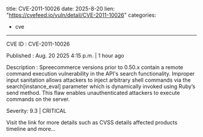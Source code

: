  
title: CVE-2011-10026
date: 2025-8-20
lien: "https://cvefeed.io/vuln/detail/CVE-2011-10026"
categories:
  - cve
---

CVE ID : CVE-2011-10026

Published :  Aug. 20
2025
4:15 p.m. | 1 hour ago

Description : Spreecommerce versions prior to 0.50.x contain a remote command execution vulnerability in the API's search functionality. Improper input sanitation allows attackers to inject arbitrary shell commands via the search[instance_eval] parameter
which is dynamically invoked using Ruby’s send method. This flaw enables unauthenticated attackers to execute commands on the server.

Severity: 9.3 | CRITICAL

Visit the link for more details
such as CVSS details
affected products
timeline
and more...
